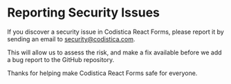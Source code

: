 # Reporting Security Issues

If you discover a security issue in Codistica React Forms, please report it by sending an email to [security@codistica.com](mailto:security@codistica.com).

This will allow us to assess the risk, and make a fix available before we add a bug report to the GitHub repository.

Thanks for helping make Codistica React Forms safe for everyone.
